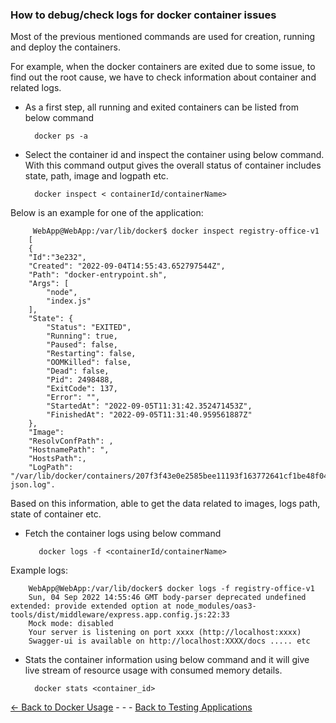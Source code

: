 ### How to debug/check logs for docker container issues

Most of the previous mentioned commands are used for creation, running and deploy the containers.

For example, when the docker containers are exited due to some issue, to find out the root cause, we have to check information about container and related logs.

* As a first step, all running and exited containers can be listed from below command

        docker ps -a

* Select the container id and inspect the container using below command. With this command output gives the overall status of container includes state, path, image and logpath etc.

        docker inspect < containerId/containerName>

Below is an example for one of the application:

         WebApp@WebApp:/var/lib/docker$ docker inspect registry-office-v1
        [
        {
        "Id":"3e232",
        "Created": "2022-09-04T14:55:43.652797544Z",
        "Path": "docker-entrypoint.sh",
        "Args": [
            "node",
            "index.js"
        ],
        "State": {
            "Status": "EXITED",
            "Running": true,
            "Paused": false,
            "Restarting": false,
            "OOMKilled": false,
            "Dead": false,
            "Pid": 2498488,
            "ExitCode": 137,
            "Error": "",
            "StartedAt": "2022-09-05T11:31:42.352471453Z",
            "FinishedAt": "2022-09-05T11:31:40.959561887Z"
        },
        "Image": 
        "ResolvConfPath": ,
        "HostnamePath": ",
        "HostsPath":,
        "LogPath": "/var/lib/docker/containers/207f3f43e0e2585bee11193f163772641cf1be48f04f734da898a5df0d43e232/207f3f43e0e2585bee11193f163772641cf1be48f04f734da898a5df0d43e232-json.log".

Based on this information, able to get the data related to images, logs path, state of container etc.

* Fetch the container logs using below command 

         docker logs -f <containerId/containerName>
Example logs: 

        WebApp@WebApp:/var/lib/docker$ docker logs -f registry-office-v1
        Sun, 04 Sep 2022 14:55:46 GMT body-parser deprecated undefined extended: provide extended option at node_modules/oas3-tools/dist/middleware/express.app.config.js:22:33
        Mock mode: disabled
        Your server is listening on port xxxx (http://localhost:xxxx)
        Swagger-ui is available on http://localhost:XXXX/docs ..... etc

* Stats the container information using below command and it will give live stream of resource usage with consumed memory details.

        docker stats <container_id>

[<- Back to Docker Usage](./UtilizationInSDN.md) - - - [Back to Testing Applications](../../../TestingApplications.md)